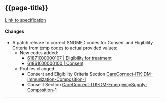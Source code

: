 ## {{page-title}}

[Link to specification](https://developer.nhs.uk/apis/digitalmedicines-1.1.2-alpha/)

#### Changes

- A patch release to correct SNOMED codes for Consent and Eligibility Criteria from temp codes to actual provided values:
    - New codes added: 
        - [61871000000107 | Eligibility for treatment](https://termbrowser.nhs.uk/?perspective=full&conceptId1=61871000000107)
        - [61861000000100 | Consent](https://termbrowser.nhs.uk/?perspective=full&conceptId1=61861000000100)
    - Profiles changed:
        - Consent and Eligibility Criteria Section [CareConnect-ITK-DM-Immunization-Composition-1](https://fhir.nhs.uk/STU3/StructureDefinition/CareConnect-ITK-DM-Immunization-Composition-1)
        - Consent Section [CareConnect-ITK-DM-EmergencySupply-Composition-1](https://fhir.nhs.uk/STU3/StructureDefinition/CareConnect-ITK-DM-EmergencySupply-Composition-1)


---